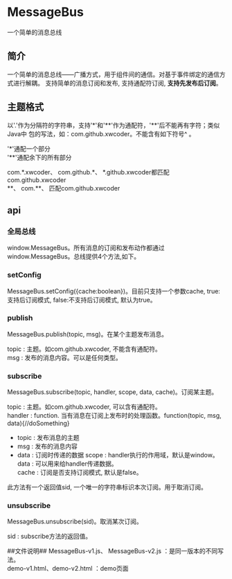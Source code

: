 MessageBus
==========

一个简单的消息总线

## 简介 ##

一个简单的消息总线——广播方式，用于组件间的通信。对基于事件绑定的通信方式进行解耦。
支持简单的消息订阅和发布, 支持通配符订阅, **支持先发布后订阅**。

## 主题格式 ##

以'.'作为分隔符的字符串，支持'\*'和'\*\*'作为通配符，'\*\*'后不能再有字符；类似Java中
包的写法，如：com.github.xwcoder。不能含有如下符号^ 。 

'\*'通配一个部分  
'\*\*'通配余下的所有部分

com.\*.xwcoder、  com.github.\*、  \*.github.xwcoder都匹配com.github.xwcoder  
\*\*、  com.\*\*、 匹配com.github.xwcoder

## api ##

### 全局总线 ###
window.MessageBus。所有消息的订阅和发布动作都通过window.MessageBus。总线提供4个方法,如下。

### setConfig ###
MessageBus.setConfig({cache:boolean})。目前只支持一个参数cache, true:支持后订阅模式, false:不支持后订阅模式, 默认为true。

### publish ###
MessageBus.publish(topic, msg)。在某个主题发布消息。

topic : 主题。如com.github.xwcoder, 不能含有通配符。  
msg : 发布的消息内容。可以是任何类型。

### subscribe ###
MessageBus.subscribe(topic, handler, scope, data, cache)。订阅某主题。

topic : 主题。如com.github.xwcoder, 可以含有通配符。  
handler : function. 当有消息在订阅上发布时的处理函数。function(topic, msg, data){//doSomething}
+   topic : 发布消息的主题
+   msg : 发布的消息内容
+   data : 订阅时传递的数据
scope : handler执行的作用域，默认是window。  
data : 可以用来给handler传递数据。   
cache : 订阅是否支持订阅模式, 默认是false。

此方法有一个返回值sid, 一个唯一的字符串标识本次订阅。用于取消订阅。

### unsubscribe ###
MessageBus.unsubscribe(sid)。取消某次订阅。

sid : subscribe方法的返回值。

##文件说明##
MessageBus-v1.js、 MessageBus-v2.js ：是同一版本的不同写法。  
demo-v1.html、demo-v2.html ：demo页面
